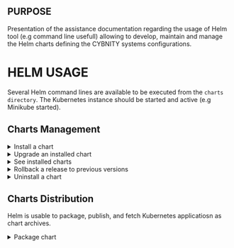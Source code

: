 ## PURPOSE
Presentation of the assistance documentation regarding the usage of Helm tool (e.g command line usefull) allowing to develop, maintain and manage the Helm charts defining the CYBNITY systems configurations.

# HELM USAGE
Several Helm command lines are available to be executed from the `charts directory`. The Kubernetes instance should be started and active (e.g Minikube started).

## Charts Management
<details><summary>Install a chart</summary>
<p>
Install a defined chart into the Kubernetes cluster:

```shell
helm install ui-apis-gateway ./ui-apis-gateway
```

</p>
</details>
<details><summary>Upgrade an installed chart</summary>
<p>
Upgrade a release to a specified or current version of a chart or configuration into the Kubernetes cluster:

```shell
helm upgrade ui-apis-gateway ./ui-apis-gateway
```

</p>
</details>
<details><summary>See installed charts</summary>
<p>
Query the named releases of charts installed on the kubernetes instance:

```shell
helm ls -all
```

</p>
</details>
<details><summary>Rollback a release to previous versions</summary>
<p>
Specific version to roll back to or leave argument black, in which cas it rolls back to the previous version.

```shell
helm rollback ui-apis-gateway 1
```

</p>
</details>

<details><summary>Uninstall a chart</summary>
<p>
Uninstall a release completely from the Kubernetes cluster:

```shell
helm uninstall ui-apis-gateway
```

</p>
</details>

## Charts Distribution
Helm is usable to package, publish, and fetch Kubernetes applicatiosn as chart archives.

<details><summary>Package chart</summary>
<p>
Create a versioned archive file of charts to be able to distribute them:

```shell
helm package ./ui-apis-gateway
```

An option also exist to sign the chart archive if need.
</p>
</details>
